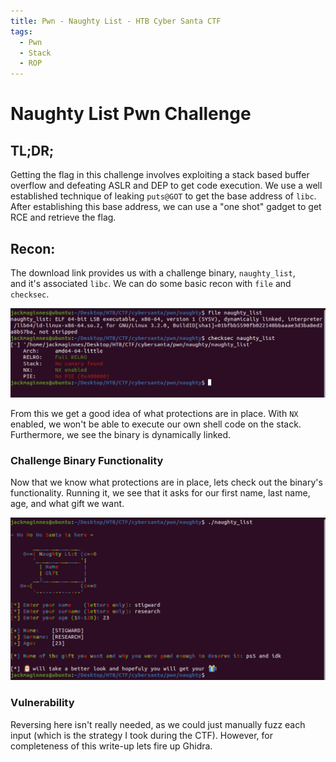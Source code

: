 ```yaml
---
title: Pwn - Naughty List - HTB Cyber Santa CTF 
tags:
  - Pwn 
  - Stack
  - ROP
---
```


# Naughty List Pwn Challenge

## TL;DR;
Getting the flag in this challenge involves exploiting a stack based buffer
overflow and defeating ASLR and DEP to get code execution. We use a 
well established technique of leaking `puts@GOT` to get the base address of `libc`. 
After establishing this base address, we can use a "one shot" gadget 
to get RCE and retrieve the flag.

## Recon:
The download link provides us with a challenge binary, `naughty_list`,  
and it's associated `libc`. We can do some basic recon with `file` and 
`checksec`. 

 
![checksec_file](naughty_list_img/file_checksec.png)

From this we get a good idea of what protections are in place. With `NX` enabled,
we won't be able to execute our own shell code on the stack. Furthermore, we see the 
binary is dynamically linked. 

### Challenge Binary Functionality
Now that we know what protections are in place, lets check out the binary's functionality.
Running it, we see that it asks for our first name, last name, age, and what gift we want.


![checksec_file](naughty_list_img/functionality.png)


### Vulnerability
Reversing here isn't really needed, as we could just manually fuzz each input (which is the strategy 
I took during the CTF). However, for completeness of this write-up lets fire up Ghidra. 


 
